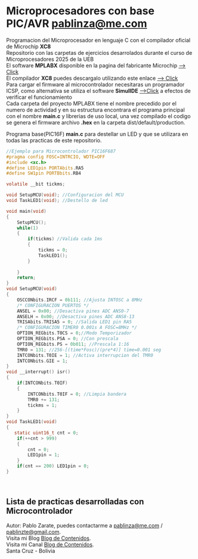 # Microprocesadores con base PIC/AVR pablinza@me.com
Programacion del Microprocesador en lenguaje C con el compilador oficial de Microchip __XC8__ <br />
Repositorio con las carpetas de ejercicios desarrolados durante el curso de Microprocesadores 2025 de la UEB <br />
El software __MPLABX__ disponible en la pagina del fabricante Microchip [ --> Click](https://ww1.microchip.com/downloads/aemDocuments/documents/DEV/ProductDocuments/SoftwareTools/MPLABX-v6.20-windows-installer.exe?authuser=0) <br />
El compilador __XC8__ puedes descargalo utilizando este enlace [ --> Click](https://ww1.microchip.com/downloads/aemDocuments/documents/DEV/ProductDocuments/SoftwareTools/xc8-v2.50-full-install-windows-x64-installer.exe?authuser=0) <br />
Para cargar el firmware al microcontrolador necesitaras un programador ICSP, como alternativa se utiliza el software __SimulIDE__ [ -->Click](https://simulide.com/p/) a efectos de verificar el funcionamiento <br />
Cada carpeta del proyecto MPLABX tiene el nombre precedido por el numero de actividad y en su estructura encontrara el programa principal con el nombre __main.c__ y librerias de uso local, una vez compilado el codigo se genera el firmware archivo __.hex__ en la carpeta dist/default/production. <br />

Programa base(PIC16F) __main.c__ para destellar un LED y que se utilizara en todas las practicas de este repositorio.
```c
//Ejemplo para Microcontrolador PIC16F687
#pragma config FOSC=INTRCIO, WDTE=OFF
#include <xc.h>
#define LED1pin PORTAbits.RA5
#define SW1pin PORTBbits.RB4

volatile __bit tickms;

void SetupMCU(void); //Configuracion del MCU
void TaskLED1(void); //Destello de led 

void main(void)
{
    SetupMCU();
    while(1)
    {
        if(tickms) //Valida cada 1ms
        {
            tickms = 0;
            TaskLED1();    
        }
        
    }
    return;
}
void SetupMCU(void)
{
    OSCCONbits.IRCF = 0b111; //Ajusta INTOSC a 8MHz
    /* CONFIGURACION PUERTOS */
    ANSEL = 0x00; //Desactiva pines ADC ANS0-7
    ANSELH = 0x00; //Desactiva pines ADC ANS8-13
    TRISAbits.TRISA5 = 0; //Salida LED1 pin RA5
    /* CONFIGURACION TIMER0 0.001s A FOSC=8MHz */
    OPTION_REGbits.T0CS = 0;//Modo Temporizador
    OPTION_REGbits.PSA = 0; //Con prescala
    OPTION_REGbits.PS = 0b011; //Prescala 1:16
    TMR0 = 131; //256-[(time*Fosc)/(pre*4)] time=0.001 seg
    INTCONbits.T0IE = 1; //Activa interrupcion del TMR0
    INTCONbits.GIE = 1;
}
void __interrupt() isr()
{
    if(INTCONbits.T0IF)
    {
        INTCONbits.T0IF = 0; //Limpia bandera
        TMR0 += 131;
        tickms = 1;
    }
}
void TaskLED1(void)
{
   static uint16_t cnt = 0;
    if(++cnt > 999) 
    {
        cnt = 0;
        LED1pin = 1;
    }
    if(cnt == 200) LED1pin = 0; 
}
```
<br />

## Lista de practicas desarrolladas con Microcontrolador

Autor: Pablo Zarate, puedes contactarme a pablinza@me.com / pablinzte@gmail.com.  <br />
Visita mi Blog  [Blog de Contenidos](https://pablinza.blogspot.com/). <br />
Visita mi Canal [Blog de Contenidos](http://www.youtube.com/@pablozarate7524). <br />
Santa Cruz - Bolivia 
<br clear="left"/>
